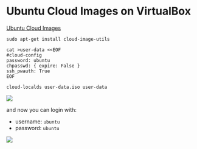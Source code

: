 # Ubuntu Cloud Images on VirtualBox

[Ubuntu Cloud Images](https://cloud-images.ubuntu.com/)

```shell
sudo apt-get install cloud-image-utils
```

```shell
cat >user-data <<EOF
#cloud-config
password: ubuntu
chpasswd: { expire: False }
ssh_pwauth: True
EOF
```

```shell
cloud-localds user-data.iso user-data
```

![](https://raw.githubusercontent.com/kelude/ubuntu-cloud-images-on-virtualbox/main/captures/capture-0.png)

and now you can login with:

- username: `ubuntu`
- password: `ubuntu`

![](https://raw.githubusercontent.com/kelude/ubuntu-cloud-images-on-virtualbox/main/captures/capture-2.png)
